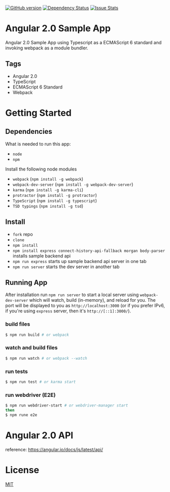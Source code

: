 [![GitHub version](https://badge.fury.io/gh/1337programming%2Fangular2.0-App.svg)](http://badge.fury.io/gh/1337programming%2Fangular2.0-App)
[![Dependency Status](https://david-dm.org/1337-programming/angular2.0-App.svg)](https://david-dm.org/1337programming/angular2.0-App)
[![Issue Stats](http://issuestats.com/github/1337-programming/angular2.0-Appr/badge/pr?style=flat)](http://issuestats.com/github/1337-programming/angular2.0-App)
# Angular 2.0 Sample App

Angular 2.0 Sample App using Typescript as a ECMAScript 6 standard and invoking webpack as a module bundler.

## Tags
* Angular 2.0
* TypeScript
* ECMAScript 6 Standard
* Webpack

# Getting Started
## Dependencies
What is needed to run this app:
* `node`
* `npm`

Install the following node modules
* `webpack` (`npm install -g webpack`)
* `webpack-dev-server` (`npm install -g webpack-dev-server`)
* `karma` (`npm install -g karma-cli`)
* `protractor` (`npm install -g protractor`)
* `TypeScript` (`npm install -g typescript`)
* `TSD typings` (`npm install -g tsd`)

## Install
* `fork` repo
* `clone`
* `npm install`
* `npm install express connect-history-api-fallback morgan body-parser` installs sample backend api
* `npm run express` starts up sample backend api server in one tab
* `npm run server` starts the dev server in another tab

## Running App
After installation run `npm run server` to start a local server using `webpack-dev-server` which will watch, build (in-memory), and reload for you. The port will be displayed to you as `http://localhost:3000` (or if you prefer IPv6, if you're using `express` server, then it's `http://[::1]:3000/`).

### build files
```bash
$ npm run build # or webpack
```

### watch and build files
```bash
$ npm run watch # or webpack --watch
```

### run tests
```bash
$ npm run test # or karma start
```

### run webdriver (E2E)
```bash
$ npm run webdriver-start # or webdriver-manager start
then
$ npm rune e2e
```

# Angular 2.0 API
reference: https://angular.io/docs/js/latest/api/

# License
  [MIT](/LICENSE)
